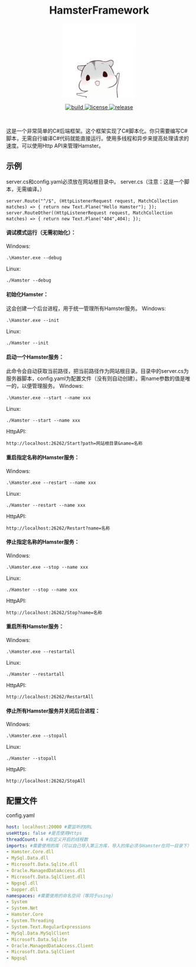 <div align="center">
  
  # HamsterFramework
  
</div>

<p align="center">
  <img src="https://github.com/lipeilin2006/HamsterFramework/blob/main/Hamster.jpeg" width="200" height="200" alt="icon"/>
</p>

<p align="center">
  <a href="https://github.com/lipeilin2006/HamsterFramework/actions/workflows/Build.yml">
    <img src="https://github.com/lipeilin2006/HamsterFramework/actions/workflows/Build.yml/badge.svg" alt="build">
  </a>
  <a href="https://raw.githubusercontent.com/lipeilin2006/HamsterFramework/main/LICENSE">
    <img src="https://img.shields.io/github/license/lipeilin2006/HamsterFramework" alt="license">
  </a>
  <a href="https://github.com/lipeilin2006/HamsterFramework/releases">
    <img src="https://img.shields.io/github/v/release/lipeilin2006/HamsterFramework?color=blueviolet&include_prereleases" alt="release">
  </a>
</p>

<br />

这是一个非常简单的C#后端框架。这个框架实现了C#脚本化。你只需要编写C#脚本，无需自行编译C#代码就能直接运行。使用多线程和异步来提高处理请求的速度。可以使用Http API来管理Hamster。
## 示例
server.cs和config.yaml必须放在网站根目录中。
server.cs（注意：这是一个脚本，无需编译。）
```CSharp
server.Route("^/$", (HttpListenerRequest request, MatchCollection matches) => { return new Text.Plane("Hello Hamster"); });
server.RouteOther((HttpListenerRequest request, MatchCollection matches) => { return new Text.Plane("404",404); });
```
#### 调试模式运行（无需初始化）：
Windows:
```
.\Hamster.exe --debug
```
Linux:
```
./Hamster --debug
```
#### 初始化Hamster：
这会创建一个后台进程，用于统一管理所有Hamster服务。
Windows:
```
.\Hamster.exe --init
```
Linux:
```
./Hamster --init
```
#### 启动一个Hamster服务：
此命令会自动获取当前路径，把当前路径作为网站根目录。目录中的server.cs为服务器脚本，config.yaml为配置文件（没有则自动创建）。需name参数的值是唯一的，以便管理服务。
Windows:
```
.\Hamster.exe --start --name xxx
```
Linux:
```
./Hamster --start --name xxx
```
HttpAPI:
```
http://localhost:26262/Start?path=网站根目录&name=名称
```
#### 重启指定名称的Hamster服务：
Windows:
```
.\Hamster.exe --restart --name xxx
```
Linux:
```
./Hamster --restart --name xxx
```
HttpAPI:
```
http://localhost:26262/Restart?name=名称
```
#### 停止指定名称的Hamster服务：
Windows:
```
.\Hamster.exe --stop --name xxx
```
Linux:
```
./Hamster --stop --name xxx
```
HttpAPI:
```
http://localhost:26262/Stop?name=名称
```
#### 重启所有Hamster服务：
Windows:
```
.\Hamster.exe --restartall
```
Linux:
```
./Hamster --restartall
```
HttpAPI:
```
http://localhost:26262/RestartAll
```
#### 停止所有Hamster服务并关闭后台进程：
Windows:
```
.\Hamster.exe --stopall
```
Linux:
```
./Hamster --stopall
```
HttpAPI:
```
http://localhost:26262/StopAll
```
## 配置文件
config.yaml
```YAML
host: localhost:20000 #要监听的URL
useHttps: false #是否使用Https
threadCount: 4 #自定义开启的线程数
imports: #需要使用的库（可以自己导入第三方库，导入的库必须与Hamster在同一目录下）
- Hamster.Core.dll
- MySql.Data.dll
- Microsoft.Data.Sqlite.dll
- Oracle.ManagedDataAccess.dll
- Microsoft.Data.SqlClient.dll
- Npgsql.dll
- Dapper.dll
namespaces: #需要使用的命名空间（等同于using）
- System
- System.Net
- Hamster.Core
- System.Threading
- System.Text.RegularExpressions
- MySql.Data.MySqlClient
- Microsoft.Data.Sqlite
- Oracle.ManagedDataAccess.Client
- Microsoft.Data.SqlClient
- Npgsql
```
